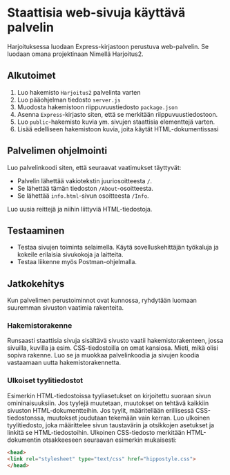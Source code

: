 # Staattisia web-sivuja käyttävä palvelin

Harjoituksessa luodaan Express-kirjastoon perustuva web-palvelin. Se luodaan
omana projektinaan Nimellä Harjoitus2.

## Alkutoimet
1. Luo hakemisto `Harjoitus2` palvelinta varten
2. Luo pääohjelman tiedosto `server.js`
3. Muodosta hakemistoon riippuvuustiedosto `package.json`
4. Asenna `Express`-kirjasto siten, että se merkitään riippuvuustiedostoon.
5. Luo `public`-hakemisto kuvia ym. sivujen staattisia elementtejä varten.
6. Lisää edelliseen hakemistoon kuvia, joita käytät HTML-dokumentissasi

## Palvelimen ohjelmointi
Luo palvelinkoodi siten, että seuraavat vaatimukset täyttyvät:
* Palvelin lähettää vakiotekstin juuriosoitteesta `/`.
* Se lähettää tämän tiedoston `/About`-osoitteesta.
* Se lähettää `info.html`-sivun osoitteesta `/Info`.

Luo uusia reittejä ja niihin liittyviä HTML-tiedostoja.

## Testaaminen
* Testaa sivujen toiminta selaimella. Käytä sovelluskehittäjän työkaluja ja
kokeile erilaisia sivukokoja ja laitteita.
* Testaa liikenne myös Postman-ohjelmalla.

## Jatkokehitys
Kun palvelimen perustoiminnot ovat kunnossa, ryhdytään luomaan suuremman
sivuston vaatimia rakenteita.

### Hakemistorakenne
Runsaasti staattisia sivuja sisältävä sivusto vaatii hakemistorakenteen, jossa
sivuilla, kuvilla ja esim. CSS-tiedostoilla on omat kansiosa. Mieti, mikä olisi
sopiva rakenne. Luo se ja muokkaa palvelinkoodia ja sivujen koodia vastaamaan
uutta hakemistorakennetta.

### Ulkoiset tyylitiedostot
Esimerkin HTML-tiedostoissa tyyliasetukset on kirjoitettu suoraan sivun omininaisuuksiin. Jos tyylejä muutetaan, muutokset on tehtävä kaikkiin sivuston HTML-dokumentteihin. Jos tyylit, määritellään erillisessä CSS-tiedostonssa, muutokset joudutaan tekemään vain kerran. Luo ulkoinen tyylitiedosto, joka määrittelee sivun taustavärin ja otsikkojen asetukset ja linkitä se HTML-tiedostoihin. Ulkoinen CSS-tiedosto merkitään HTML-dokumentin otsakkeeseen seuraavan esimerkin mukaisesti:

```html
<head>
<link rel="stylesheet" type="text/css" href="hippostyle.css">
</head>
```
